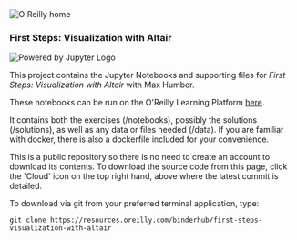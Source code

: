 <img src="https://cdn.oreillystatic.com/images/sitewide-headers/oreilly_logo_mark_red.svg" alt="O'Reilly home"/>

### First Steps: Visualization with Altair

![Powered by Jupyter Logo](https://cdn.oreillystatic.com/images/icons/powered_by_jupyter.png)

This project contains the Jupyter Notebooks and supporting files for _First Steps: Visualization with Altair_ with Max Humber. 

These notebooks can be run on the O'Reilly Learning Platform [here](https://learning.oreilly.com/jupyter-notebooks/~/9781492081036).

It contains both the exercises (/notebooks), possibly the solutions (/solutions), as well as any data or files needed (/data). If you are familiar with docker, there is also a dockerfile included for your convenience. 

This is a public repository so there is no need to create an account to download its contents. To download the source code from this page, click the 'Cloud' icon on the top right hand, above where the latest commit is detailed.

To download via git from your preferred terminal application, type:

```git clone https://resources.oreilly.com/binderhub/first-steps-visualization-with-altair```
